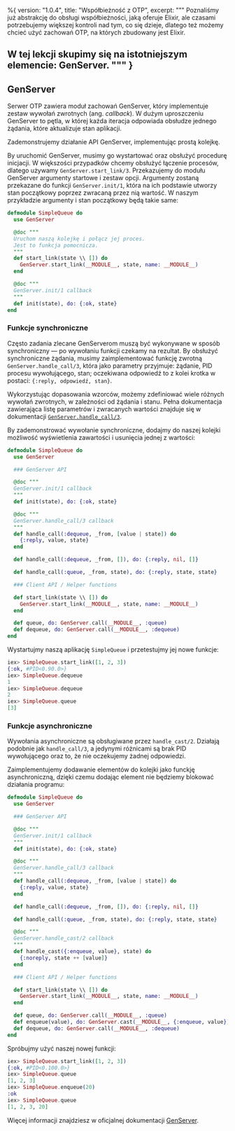 %{
  version: "1.0.4",
  title: "Współbieżność z OTP",
  excerpt: """
  Poznaliśmy już abstrakcję do obsługi współbieżności, jaką oferuje Elixir, ale czasami potrzebujemy większej kontroli nad tym, co się dzieje, dlatego też możemy chcieć użyć zachowań OTP, na których zbudowany jest Elixir.

  W tej lekcji skupimy się na istotniejszym elemencie: GenServer.
  """
}
---

## GenServer

Serwer OTP zawiera moduł zachowań GenServer, który implementuje zestaw wywołań zwrotnych (ang. _callback_).
W dużym uproszczeniu GenServer to pętla, w której każda iteracja odpowiada obsłudze jednego żądania, które aktualizuje stan aplikacji.

Zademonstrujemy działanie API GenServer, implementując prostą kolejkę.

By uruchomić GenServer, musimy go wystartować oraz obsłużyć procedurę inicjacji.
W większości przypadków chcemy obsłużyć łączenie procesów, dlatego używamy `GenServer.start_link/3`.
Przekazujemy do modułu GenServer argumenty startowe i zestaw opcji.
Argumenty zostaną przekazane do funkcji `GenServer.init/1`, która na ich podstawie utworzy stan początkowy poprzez zwracaną przez nią wartość.
W naszym przykładzie argumenty i stan początkowy będą takie same:

```elixir
defmodule SimpleQueue do
  use GenServer

  @doc """
  Uruchom naszą kolejkę i połącz jej proces.
  Jest to funkcja pomocnicza.
  """
  def start_link(state \\ []) do
    GenServer.start_link(__MODULE__, state, name: __MODULE__)
  end

  @doc """
  GenServer.init/1 callback
  """
  def init(state), do: {:ok, state}
end
```

### Funkcje synchroniczne

Często zadania zlecane GenServerom muszą być wykonywane w sposób synchroniczny — po wywołaniu funkcji czekamy na rezultat.
By obsłużyć synchroniczne żądania, musimy zaimplementować funkcję zwrotną `GenServer.handle_call/3`, która jako parametry przyjmuje: żądanie, PID procesu wywołującego, stan; oczekiwana odpowiedź to z kolei krotka w postaci: `{:reply, odpowiedź, stan}`.

Wykorzystując dopasowania wzorców, możemy zdefiniować wiele różnych wywołań zwrotnych, w zależności od żądania i stanu.
Pełna dokumentacja zawierająca listę parametrów i zwracanych wartości znajduje się w dokumentacji [`GenServer.handle_call/3`](https://hexdocs.pm/elixir/GenServer.html#c:handle_call/3).

By zademonstrować wywołanie synchroniczne, dodajmy do naszej kolejki możliwość wyświetlenia zawartości i usunięcia jednej z wartości:

```elixir
defmodule SimpleQueue do
  use GenServer

  ### GenServer API

  @doc """
  GenServer.init/1 callback
  """
  def init(state), do: {:ok, state}

  @doc """
  GenServer.handle_call/3 callback
  """
  def handle_call(:dequeue, _from, [value | state]) do
    {:reply, value, state}
  end

  def handle_call(:dequeue, _from, []), do: {:reply, nil, []}

  def handle_call(:queue, _from, state), do: {:reply, state, state}

  ### Client API / Helper functions

  def start_link(state \\ []) do
    GenServer.start_link(__MODULE__, state, name: __MODULE__)
  end

  def queue, do: GenServer.call(__MODULE__, :queue)
  def dequeue, do: GenServer.call(__MODULE__, :dequeue)
end
```

Wystartujmy naszą aplikację `SimpleQueue` i przetestujmy jej nowe funkcje:

```elixir
iex> SimpleQueue.start_link([1, 2, 3])
{:ok, #PID<0.90.0>}
iex> SimpleQueue.dequeue
1
iex> SimpleQueue.dequeue
2
iex> SimpleQueue.queue
[3]
```

### Funkcje asynchroniczne

Wywołania asynchroniczne są obsługiwane przez `handle_cast/2`.
Działają podobnie jak `handle_call/3`, a jedynymi różnicami są brak PID wywołującego oraz to, że nie oczekujemy żadnej odpowiedzi.

Zaimplementujemy dodawanie elementów do kolejki jako funckję asynchroniczną, dzięki czemu dodając element nie będziemy blokować działania programu:

```elixir
defmodule SimpleQueue do
  use GenServer

  ### GenServer API

  @doc """
  GenServer.init/1 callback
  """
  def init(state), do: {:ok, state}

  @doc """
  GenServer.handle_call/3 callback
  """
  def handle_call(:dequeue, _from, [value | state]) do
    {:reply, value, state}
  end

  def handle_call(:dequeue, _from, []), do: {:reply, nil, []}

  def handle_call(:queue, _from, state), do: {:reply, state, state}

  @doc """
  GenServer.handle_cast/2 callback
  """
  def handle_cast({:enqueue, value}, state) do
    {:noreply, state ++ [value]}
  end

  ### Client API / Helper functions

  def start_link(state \\ []) do
    GenServer.start_link(__MODULE__, state, name: __MODULE__)
  end

  def queue, do: GenServer.call(__MODULE__, :queue)
  def enqueue(value), do: GenServer.cast(__MODULE__, {:enqueue, value})
  def dequeue, do: GenServer.call(__MODULE__, :dequeue)
end
```

Spróbujmy użyć naszej nowej funkcji:

```elixir
iex> SimpleQueue.start_link([1, 2, 3])
{:ok, #PID<0.100.0>}
iex> SimpleQueue.queue
[1, 2, 3]
iex> SimpleQueue.enqueue(20)
:ok
iex> SimpleQueue.queue
[1, 2, 3, 20]
```

Więcej informacji znajdziesz w oficjalnej dokumentacji [GenServer](https://hexdocs.pm/elixir/GenServer.html#content).
